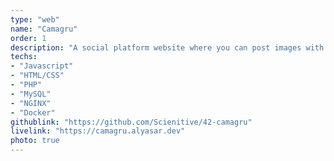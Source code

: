 ```yaml
---
type: "web"
name: "Camagru"
order: 1
description: "A social platform website where you can post images with stickers on top of them. It's kind of like a mixture of Instagram and Snapchat. (The live site resets every 24h.)"
techs:
- "Javascript"
- "HTML/CSS"
- "PHP"
- "MySQL"
- "NGINX"
- "Docker"
githublink: "https://github.com/Scienitive/42-camagru"
livelink: "https://camagru.alyasar.dev"
photo: true
---
```

